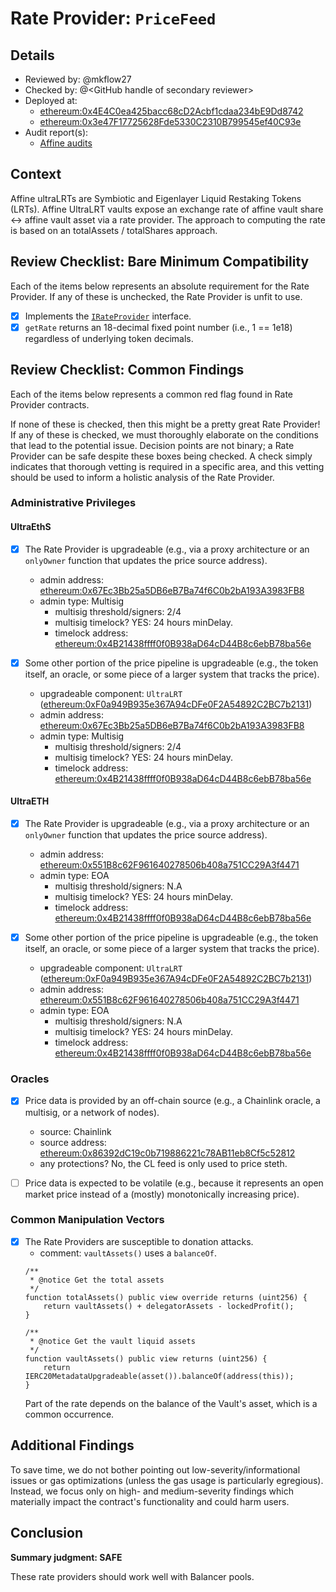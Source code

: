 # Rate Provider: `PriceFeed`

## Details
- Reviewed by: @mkflow27
- Checked by: @\<GitHub handle of secondary reviewer\>
- Deployed at:
    - [ethereum:0x4E4C0ea425bacc68cD2Acbf1cdaa234bE9Dd8742](https://etherscan.io/address/0x4E4C0ea425bacc68cD2Acbf1cdaa234bE9Dd8742)
    - [ethereum:0x3e47F17725628Fde5330C2310B799545ef40C93e](https://etherscan.io/address/0x3e47F17725628Fde5330C2310B799545ef40C93e)
- Audit report(s):
    - [Affine audits](https://docs.affinedefi.com/security/audit-reports)

## Context
Affine ultraLRTs are Symbiotic and Eigenlayer Liquid Restaking Tokens (LRTs). Affine UltraLRT vaults expose an exchange rate of affine vault share <-> affine vault asset via a rate provider. The approach to computing the rate is based on an totalAssets / totalShares approach.

## Review Checklist: Bare Minimum Compatibility
Each of the items below represents an absolute requirement for the Rate Provider. If any of these is unchecked, the Rate Provider is unfit to use.

- [x] Implements the [`IRateProvider`](https://github.com/balancer/balancer-v2-monorepo/blob/bc3b3fee6e13e01d2efe610ed8118fdb74dfc1f2/pkg/interfaces/contracts/pool-utils/IRateProvider.sol) interface.
- [x] `getRate` returns an 18-decimal fixed point number (i.e., 1 == 1e18) regardless of underlying token decimals.

## Review Checklist: Common Findings
Each of the items below represents a common red flag found in Rate Provider contracts.

If none of these is checked, then this might be a pretty great Rate Provider! If any of these is checked, we must thoroughly elaborate on the conditions that lead to the potential issue. Decision points are not binary; a Rate Provider can be safe despite these boxes being checked. A check simply indicates that thorough vetting is required in a specific area, and this vetting should be used to inform a holistic analysis of the Rate Provider.

### Administrative Privileges

#### UltraEthS
- [x] The Rate Provider is upgradeable (e.g., via a proxy architecture or an `onlyOwner` function that updates the price source address). 
    - admin address: [ethereum:0x67Ec3Bb25a5DB6eB7Ba74f6C0b2bA193A3983FB8](https://etherscan.io/address/0x67Ec3Bb25a5DB6eB7Ba74f6C0b2bA193A3983FB8#code)
    - admin type: Multisig
        - multisig threshold/signers: 2/4
        - multisig timelock? YES: 24 hours minDelay. 
        - timelock address: [ethereum:0x4B21438ffff0f0B938aD64cD44B8c6ebB78ba56e](https://etherscan.io/address/0x4B21438ffff0f0B938aD64cD44B8c6ebB78ba56e)
       
- [x] Some other portion of the price pipeline is upgradeable (e.g., the token itself, an oracle, or some piece of a larger system that tracks the price).
    - upgradeable component: `UltraLRT` ([ethereum:0xF0a949B935e367A94cDFe0F2A54892C2BC7b2131](https://etherscan.io/address/0xF0a949B935e367A94cDFe0F2A54892C2BC7b2131))
    - admin address: [ethereum:0x67Ec3Bb25a5DB6eB7Ba74f6C0b2bA193A3983FB8](https://etherscan.io/address/0x67Ec3Bb25a5DB6eB7Ba74f6C0b2bA193A3983FB8#code)
    - admin type: Multisig
        - multisig threshold/signers: 2/4
        - multisig timelock? YES: 24 hours minDelay. 
        - timelock address: [ethereum:0x4B21438ffff0f0B938aD64cD44B8c6ebB78ba56e](https://etherscan.io/address/0x4B21438ffff0f0B938aD64cD44B8c6ebB78ba56e)

#### UltraETH
- [x] The Rate Provider is upgradeable (e.g., via a proxy architecture or an `onlyOwner` function that updates the price source address). 
    - admin address: [ethereum:0x551B8c62F961640278506b408a751CC29A3f4471](https://etherscan.io/address/0x551B8c62F961640278506b408a751CC29A3f4471)
    - admin type: EOA
        - multisig threshold/signers: N.A
        - multisig timelock? YES: 24 hours minDelay. 
        - timelock address: [ethereum:0x4B21438ffff0f0B938aD64cD44B8c6ebB78ba56e](https://etherscan.io/address/0x4B21438ffff0f0B938aD64cD44B8c6ebB78ba56e)
       
- [x] Some other portion of the price pipeline is upgradeable (e.g., the token itself, an oracle, or some piece of a larger system that tracks the price).
    - upgradeable component: `UltraLRT` ([ethereum:0xF0a949B935e367A94cDFe0F2A54892C2BC7b2131](https://etherscan.io/address/0xF0a949B935e367A94cDFe0F2A54892C2BC7b2131))
    - admin address: [ethereum:0x551B8c62F961640278506b408a751CC29A3f4471](https://etherscan.io/address/0x551B8c62F961640278506b408a751CC29A3f4471)
    - admin type: EOA
        - multisig threshold/signers: N.A
        - multisig timelock? YES: 24 hours minDelay. 
        - timelock address: [ethereum:0x4B21438ffff0f0B938aD64cD44B8c6ebB78ba56e](https://etherscan.io/address/0x4B21438ffff0f0B938aD64cD44B8c6ebB78ba56e)


### Oracles
- [x] Price data is provided by an off-chain source (e.g., a Chainlink oracle, a multisig, or a network of nodes).
    - source: Chainlink 
    - source address: [ethereum:0x86392dC19c0b719886221c78AB11eb8Cf5c52812](https://etherscan.io/address/0x86392dC19c0b719886221c78AB11eb8Cf5c52812)
    - any protections? No, the CL feed is only used to price steth.

- [ ] Price data is expected to be volatile (e.g., because it represents an open market price instead of a (mostly) monotonically increasing price).

### Common Manipulation Vectors
- [x] The Rate Providers are susceptible to donation attacks.
    - comment: `vaultAssets()` uses a `balanceOf`.
    ```solidity
    /**
     * @notice Get the total assets
     */
    function totalAssets() public view override returns (uint256) {
        return vaultAssets() + delegatorAssets - lockedProfit();
    }

    /**
     * @notice Get the vault liquid assets
     */
    function vaultAssets() public view returns (uint256) {
        return IERC20MetadataUpgradeable(asset()).balanceOf(address(this));
    }
    ```
    Part of the rate depends on the balance of the Vault's asset, which is a common occurrence.

## Additional Findings
To save time, we do not bother pointing out low-severity/informational issues or gas optimizations (unless the gas usage is particularly egregious). Instead, we focus only on high- and medium-severity findings which materially impact the contract's functionality and could harm users.

## Conclusion
**Summary judgment: SAFE**

These rate providers should work well with Balancer pools.  
